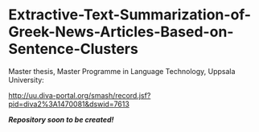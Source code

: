# Extractive-Text-Summarization-of-Greek-News-Articles-Based-on-Sentence-Clusters

Master thesis, Master Programme in Language Technology, Uppsala University:

http://uu.diva-portal.org/smash/record.jsf?pid=diva2%3A1470081&dswid=7613

***Repository soon to be created!***
